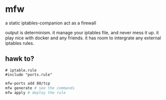 # mfw

a static iptables-companion act as a firewall

output is determinism. it manage your iptables file, and never mess it up. it play nice with docker and any friends. it has room to intergrate any external iptables rules.

## hawk to?

```
# iptable.rule
#include "ports.rule"
```

```sh
mfw-ports add 80/tcp
mfw generate # see the commands
mfw apply # deploy the rule
```